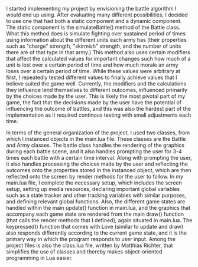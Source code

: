 I started implementing my project by envisioning the battle algorithm I would end up using. After evaluating many different possibilities, I decided to use one that had both a static component and a dynamic component. The static component is the
simulateBattle() method of the Battle class. What this method does is simulate fighting over sustained period of times using information about the different units each army has (their properties such as "charge" strength, "skirmish" strength, and the number of units there are of that type in that army.) This method also uses certain modifiers that affect the calculated values for important changes such how much of a unit is lost over a certain period of time and how much morale an army loses over a certain period of time. While these values were arbitrary at first, I repeatedly tested different values to finally achieve values that I believe suited the game well. Currently, the modifiers and the calculations they influence lend themselves to different outcomes, influenced primarily by the choices made by the user. This is likely the most pivotal part of my game, the fact that the decisions made by the user have the potential of influencing the outcome of battles, and this was also the hardest part of the implementation as it required continous testing with small adjustments each time.

In terms of the general organization of the project, I used two classes, from which I instanced objects in the main.lua file. These classes are the Battle and Army classes. The battle class handles the rendering of the graphics during each battle scene, and it also handles prompting the user for 3-4 times each battle with a certain time interval. Along with prompting the user, it also handles processing the choices made by the user and reflecting the outcomes onto the properties stored in the instanced object, which are then reflected onto the screen by render methods for the user to follow. In my main.lua file, I complete the necessary setup, which includes the screen setup, setting up media resources, declaring important global variables such as a state tracker and other tracking variables with similar purposes, and defining relevant global functions. Also, the different game states are handled within the main update() function in main.lua, and the graphics that accompany each game state are rendered from the main draw() function (that calls the render methods that I defined), again situated in main.lua. The keypressed() function that comes with Love (similar to update and draw) also responds differently according to the current game state, and it is the primary way in which the program responds to user input. Among the project files is also the class.lua file, written by Matthias Richter, that simplifies the use of classes and thereby makes object-oriented programming in Lua easier.
